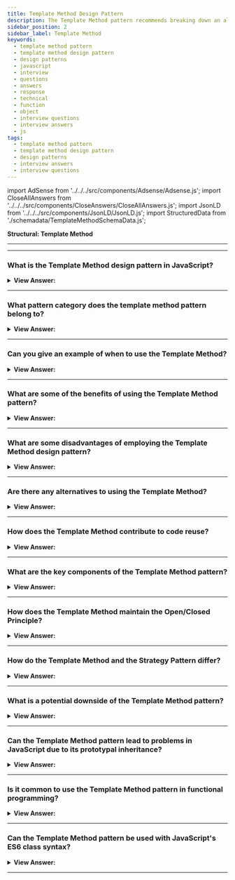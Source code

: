 ```yaml
---
title: Template Method Design Pattern
description: The Template Method pattern recommends breaking down an algorithm into a series of steps and then turning these steps into methods.
sidebar_position: 2
sidebar_label: Template Method
keywords:
  - template method pattern
  - template method design pattern
  - design patterns
  - javascript
  - interview
  - questions
  - answers
  - response
  - technical
  - function
  - object
  - interview questions
  - interview answers
  - js
tags:
  - template method pattern
  - template method design pattern
  - design patterns
  - interview answers
  - interview questions
---
```


import AdSense from '../../../src/components/Adsense/Adsense.js';
import CloseAllAnswers from '../../../src/components/CloseAnswers/CloseAllAnswers.js';
import JsonLD from '../../../src/components/JsonLD/JsonLD.js';
import StructuredData from './schemadata/TemplateMethodSchemaData.js';

<JsonLD data={StructuredData} />

<head>
  <title>Template Method Design Pattern | JavaScript Interview Questions</title>
</head>

**Structural: Template Method**

---

<AdSense />

---

<CloseAllAnswers />

### What is the Template Method design pattern in JavaScript?

<details className='answer'>
  <summary>
    <strong>View Answer:</strong>
  </summary>
  <div>
  <div>
      <strong>Interview Response:</strong> It's a behavioral pattern that defines a program skeleton in a method, deferring some steps to subclasses, which lets subclasses redefine certain steps of an algorithm without changing its structure.
    </div><br/>
    <div>
      <strong>Technical Response:</strong> The Template Method is a behavioral design pattern that defines the skeleton of an algorithm in the base class but lets subclasses override specific steps of the algorithm without changing its structure. In JavaScript, you can use a base class with methods that subclasses can override.
    </div>
    <div>
</div><br />
  <div><strong className="codeExample">Code Example:</strong><br /><br />

<img src="/img/javascript-template-method.jpg" /><br /><br />

**This pattern's objects are as follows:**

**AbstractClass** -- example code: _datastore_

- It provides a way for clients to use the template method.
- It uses the template method to define the basic steps of an algorithm.
- It provides hooks (through method overriding) for a client developer to use in implementing the Steps.

**ConcreteClass** -- example code: _MySQL_

- carries out the primitive Steps described in AbstractClass.

<br/>

Here's an example of how to implement the Template Method pattern in modern JavaScript:

```javascript
// This is the base class that contains the template method and common steps.
class Bread {
  // This is the template method.
  bakeBread() {
    this.mixIngredients();
    this.firstProving();
    this.shapeDough();
    this.secondProving();
    this.bake();
  }

  // These are the steps that are the same for all breads.
  mixIngredients() {
    console.log('Ingredients mixed for standard bread.');
  }

  firstProving() {
    console.log('First proving completed.');
  }

  shapeDough() {
    throw new Error('You have to implement the method shapeDough!');
  }

  secondProving() {
    console.log('Second proving completed.');
  }

  bake() {
    throw new Error('You have to implement the method bake!');
  }
}

// This is a concrete class that implements the varying steps.
class SourdoughBread extends Bread {
  shapeDough() {
    console.log('Dough shaped into a rustic loaf for sourdough bread.');
  }

  bake() {
    console.log('Sourdough bread baked at 230 degrees Celsius for 40 minutes.');
  }
}

// This is another concrete class that implements the varying steps.
class Baguette extends Bread {
  shapeDough() {
    console.log('Dough shaped into a long, thin cylinder for baguette.');
  }

  bake() {
    console.log('Baguette baked at 240 degrees Celsius for 20 minutes.');
  }
}

// Usage:
let bread = new SourdoughBread();
bread.bakeBread();

bread = new Baguette();
bread.bakeBread();
```

When you run this program, you'll see the steps of baking bread printed out. The steps that are the same for all breads are implemented in the base class, while the steps that can vary depending on the type of bread (shaping the dough and baking) are implemented in the subclasses. The `bakeBread` method in the base class is the template method, and it dictates the sequence of steps for baking bread.

</div>
 </div>

</details>

---

### What pattern category does the template method pattern belong to?

<details>
  <summary>
    <strong>View Answer:</strong>
  </summary>
  <div>
    <div>
      <strong>Interview Response:</strong> The template method pattern belongs to the behavioral design pattern category in JavaScript, which focuses on communication between objects and how they interact.
    </div>
  </div>
</details>

---

### Can you give an example of when to use the Template Method?

<details>
  <summary>
    <strong>View Answer:</strong>
  </summary>
  <div>
  <div>
      <strong>Interview Response:</strong> You can use the Template Method when you want to let clients extend only particular steps of an algorithm, but not the whole algorithm or its structure.
    </div>
    <br />
    <div>
      <strong>Technical Response:</strong> The template method pattern is useful when you want to define a skeletal structure of an algorithm in JavaScript and allow subclasses to customize some steps.<br/><br/><strong>When to Use the Template Method Pattern:</strong>
    </div>
    <br />
    <div></div>

- The template method pattern solves the problem by employing an algorithm with various versions. You need to divide your method into additional steps implemented in the abstract class when the different implementations share them. On the other hand, we implement the various steps in the concrete classes.
- Another compelling use case for this approach is when you have copied and pasted code (private functions) between various classes.
- Finally, you can employ this strategy if most of your classes exhibit similar tendencies.

<br />
  </div>
</details>

---

### What are some of the benefits of using the Template Method pattern?

<details>
  <summary>
    <strong>View Answer:</strong>
  </summary>
  <div>
  <div>
      <strong>Interview Response:</strong> Benefits of using the Template Method pattern in JavaScript include promoting code reuse, reducing duplication, and providing a clear and flexible structure for algorithms.
    </div>
    <br />
    <div>
      <strong>Technical Response:</strong> Benefits of the Template Method Pattern
    </div>
    <br />
    <div></div>

- It's relatively easy to create a concrete implementation of an algorithm because you're removing common parts of the problem domain using an abstract class.
- Clean code because you avoid duplicate code.
- Ever cleaner code because you separate the algorithm into private methods or functions that are simpler and easier to test.

<br />
  </div>
</details>

---

### What are some disadvantages of employing the Template Method design pattern?

<details>
  <summary>
    <strong>View Answer:</strong>
  </summary>
  <div>
  <div>
      <strong>Interview Response:</strong> Disadvantages of using the Template Method pattern in JavaScript include increased complexity due to the added abstraction layer, and reduced flexibility in the overall design.
    </div>
    <br />
    <div>
      <strong>Technical Response:</strong> Drawbacks of the Template Method Pattern.
    </div>
    <br />
    <div></div>

- You may violate the Liskov Substitution Principle by suppressing a default step implementation through a subclass.
- Some clients may be the only reason the template pattern imposes a specific design.
- The template design is more adaptable than other patterns, and modifications at the high or low level might disrupt implementation, making maintenance difficult.

<br />
  </div>
</details>

---

### Are there any alternatives to using the Template Method?

<details>
  <summary>
    <strong>View Answer:</strong>
  </summary>
  <div>
  <div>
      <strong>Interview Response:</strong> Yes, some alternatives to the Template Method pattern in JavaScript include the Strategy pattern, the Command pattern, and the Decorator pattern.
    </div><br />
    <div>
      <strong>Technical Response:</strong> Yes, there are several alternatives to the Template Method pattern in JavaScript, including the Strategy pattern, which uses composition instead of inheritance, the Command pattern, which encapsulates requests as objects, and the Decorator pattern, which adds functionality to objects dynamically at runtime.
    </div>
  </div>
</details>

---

### How does the Template Method contribute to code reuse?

<details>
  <summary><strong>View Answer:</strong></summary>
  <div>
  <div><strong>Interview Response:</strong> It promotes code reuse by encapsulating common behavior in a superclass while allowing subclasses to implement specific behavior.
  </div>
  </div>
</details>

---

### What are the key components of the Template Method pattern?

<details>
  <summary><strong>View Answer:</strong></summary>
  <div>
  <div><strong>Interview Response:</strong> The key components are an abstract class with a template method containing the algorithm skeleton, and concrete classes that implement these operations.
  </div><br />
  <div><strong className="codeExample">Code Example:</strong><br /><br />

  <div></div>

```javascript
// Abstract base class
class AbstractClass {
  // Template method
  templateMethod() {
    this.primitiveOperation1();
    this.primitiveOperation2();
  }

  // Default operation
  primitiveOperation1() {
    console.log('Primitive operation 1 from AbstractClass');
  }

  // Abstract operation
  primitiveOperation2() {
    throw new Error('You have to implement the method primitiveOperation2!');
  }
}

// Concrete subclass
class ConcreteClass extends AbstractClass {
  // Overriding abstract operation
  primitiveOperation2() {
    console.log('Primitive operation 2 from ConcreteClass');
  }
}

// Usage:
let instance = new ConcreteClass();
instance.templateMethod();
```

In this code:

- `AbstractClass` is the abstract base class. It contains the template method (`templateMethod`), a default step method (`primitiveOperation1`), and an abstract step method (`primitiveOperation2`).

- `templateMethod` is the template method. It calls `primitiveOperation1` and `primitiveOperation2` in a specific order.

- `primitiveOperation1` is a default step method, which is defined in the base class and is the same for all subclasses.

- `primitiveOperation2` is an abstract step method, which must be implemented by each subclass.

- `ConcreteClass` is a concrete subclass that inherits from `AbstractClass` and implements `primitiveOperation2`.

When you run this code, the output demonstrates that the template method has dictated the order of execution of the operations and that the operation overridden in the subclass has been successfully executed.

  </div>
  </div>
</details>

---

### How does the Template Method maintain the Open/Closed Principle?

<details>
  <summary><strong>View Answer:</strong></summary>
  <div>
  <div><strong>Interview Response:</strong> It maintains the Open/Closed Principle by allowing new steps to be added in subclasses without modifying the abstract class or the algorithm's structure.
  </div>
  </div>
</details>

---

### How do the Template Method and the Strategy Pattern differ?

<details>
  <summary><strong>View Answer:</strong></summary>
  <div>
  <div><strong>Interview Response:</strong> The Strategy Pattern uses composition to change parts of the algorithm, while the Template Method uses inheritance to modify parts of the algorithm.
  </div>
  </div>
</details>

---

### What is a potential downside of the Template Method pattern?

<details>
  <summary><strong>View Answer:</strong></summary>
  <div>
  <div><strong>Interview Response:</strong> One downside is that you might create a superclass with a large template method that's difficult to understand and maintain.
  </div>
  </div>
</details>

---

### Can the Template Method pattern lead to problems in JavaScript due to its prototypal inheritance?

<details>
  <summary><strong>View Answer:</strong></summary>
  <div>
  <div><strong>Interview Response:</strong> Yes, Template Method pattern can lead to problems due to JavaScript's prototypal inheritance, such as difficulty with method overriding, lack of clear abstract classes, and potential confusion with this context. <strong>Note:</strong> It should be noted that ES6 classes are the best way to implement the Template Method.
  </div>
  </div>
</details>

---

### Is it common to use the Template Method pattern in functional programming?

<details>
  <summary><strong>View Answer:</strong></summary>
  <div>
  <div><strong>Interview Response:</strong> No, it's less common since functional programming discourages the use of mutable state and often prefers composition over inheritance.
  </div>
  </div>
</details>

---

### Can the Template Method pattern be used with JavaScript's ES6 class syntax?

<details>
  <summary><strong>View Answer:</strong></summary>
  <div>
  <div><strong>Interview Response:</strong> Yes, the ES6 class syntax supports the key concepts needed for the Template Method pattern, including inheritance and method overriding.
  </div><br />
  <div><strong className="codeExample">Code Example:</strong><br /><br />

  <div></div>

```javascript
// Abstract class
class AbstractClass {
  // Template method
  templateMethod() {
    this.primitiveOperation1();
    this.primitiveOperation2();
  }

  primitiveOperation1() {
    console.log('Primitive operation 1 is running...');
  }

  primitiveOperation2() {
    throw new Error('Method \'primitiveOperation2\' is not implemented');
  }
}

// Concrete class
class ConcreteClass extends AbstractClass {
  primitiveOperation2() {
    console.log('Primitive operation 2 is running...');
  }
}

// Usage:
const concreteInstance = new ConcreteClass();
concreteInstance.templateMethod();
```

In this example, `AbstractClass` is the abstract class with a template method (`templateMethod`) and two primitive operations. `ConcreteClass` is a concrete class that extends `AbstractClass` and implements `primitiveOperation2`. This code runs the template method on an instance of `ConcreteClass`, which executes the two primitive operations in order.

  </div>
  </div>
</details>

---
